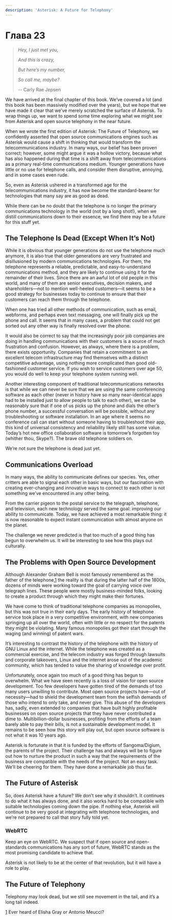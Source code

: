 ```yaml
---
description: 'Asterisk: A Future for Telephony'
---
```


# Глава 23

> _Hey, I just met you,_
>
> _And this is crazy,_
>
> _But here’s my number,_
>
> _So call me, maybe?_
>
> -- Carly Rae Jepsen

We have arrived at the final chapter of this book. We’ve covered a lot \(and this book has been massively modified over the years\), but we hope that we have made it clear that we’ve merely scratched the surface of Asterisk. To wrap things up, we want to spend some time exploring what we might see from Asterisk and open source telephony in the near future.

When we wrote the first edition of Asterisk: The Future of Telephony, we confidently asserted that open source communications engines such as Asterisk would cause a shift in thinking that would transform the telecommunications industry. In many ways, our belief has been proven correct; however, some might argue it was a hollow victory, because what has also happened during that time is a shift away from telecommunications as a primary real-time communications medium. Younger generations have little or no use for telephone calls, and consider them disruptive, annoying, and in some cases even rude.

So, even as Asterisk ushered in a transformed age for the telecommunications industry, it has now become the standard-bearer for technologies that many say are as good as dead.

While there can be no doubt that the telephone is no longer the primary communications technology in the world \(not by a long shot!\), when we distill communications down to their essence, we find there may be a future for this stuff yet.

## The Telephone Is Dead \(Except When It’s Not\)

While it is obvious that younger generations do not use the telephone much anymore, it is also true that older generations are very frustrated and disillusioned by modern communications technologies. For them, the telephone represents a reliable, predictable, and easy-to-understand communications method, and they are likely to continue using it for the remainder of their lives. Since there are an awful lot of old people in this world, and many of them are senior executives, decision makers, and shareholders—not to mention well-heeled customers—it seems to be a good strategy for businesses today to continue to ensure that their customers can reach them through the telephone.

When one has tried all other methods of communication, such as email, webforms, and perhaps even text messaging, one will finally pick up the phone and call. It seems that in many cases, a problem that could not get sorted out any other way is finally resolved over the phone.

It would also be correct to say that the increasingly poor job companies are doing in handling communications with their customers is a source of much frustration and confusion. However, as always, where there is a problem, there exists opportunity. Companies that retain a commitment to an excellent telecom infrastructure may find themselves with a distinct competitive advantage, using nothing more complicated than good old-fashioned customer service. If you wish to service customers over age 50, you would do well to keep your telephone system running well.

Another interesting component of traditional telecommunications networks is that while we can never be sure that we are using the same conferencing software as each other \(never in history have so many near-identical apps had to be installed just to allow people to talk to each other\), we can be reasonably sure that if one of us picks up the phone and dials the other’s phone number, a successful conversation will be possible, without any troubleshooting or software installation. In an age where it seems no conference call can start without someone having to troubleshoot their app, this kind of universal consistency and reliability likely still has some value. Today’s hot new office collaboration software is tomorrow’s forgotten toy \(whither thou, Skype?\). The brave old telephone soldiers on.

We’re not sure the telephone is dead just yet.

## Communications Overload

In many ways, the ability to communicate defines our species. Yes, other critters are able to signal each other in basic ways, but our fascination with creating ever-changing and innovative ways to connect to each other is not something we’ve encountered in any other being.

From the carrier pigeon to the postal service to the telegraph, telephone, and television, each new technology served the same goal: improving our ability to communicate. Today, we have achieved a most remarkable thing: it is now reasonable to expect instant communication with almost anyone on the planet.

The challenge we never predicted is that too much of a good thing has begun to overwhelm us. It will be interesting to see how this plays out culturally.

## The Problems with Open Source Development

Although Alexander Graham Bell is most famously remembered as the father of the telephone,[1](https://learning.oreilly.com/library/view/asterisk-the-definitive/9781492031598/ch23.html"%20\l%20"idm46178395940040) the reality is that during the latter half of the 1800s, dozens of minds were working toward the goal of carrying voice over telegraph lines. These people were mostly business-minded folks, looking to create a product through which they might make their fortunes.

We have come to think of traditional telephone companies as monopolies, but this was not true in their early days. The early history of telephone service took place in a very competitive environment, with new companies springing up all over the world, often with little or no respect for the patents they might be violating. Many famous monopolies got their start through the waging \(and winning\) of patent wars.

It’s interesting to contrast the history of the telephone with the history of GNU Linux and the internet. While the telephone was created as a commercial exercise, and the telecom industry was forged through lawsuits and corporate takeovers, Linux and the internet arose out of the academic community, which has tended to value the sharing of knowledge over profit.

Unfortunately, once again too much of a good thing has begun to overwhelm. What we have seen recently is a loss of vision for open source development. Too few developers have gotten tired of the demands of too many users unwilling to contribute. Most open source projects have—out of necessity—had to shield the development team from the selfish demands of those who intend to only take, and never give. This abuse of the developers has, sadly, even extended to companies that have built highly profitable businesses on open source projects that they have never contributed a dime to. Multibillion-dollar businesses, profiting from the efforts of a team barely able to pay their bills, is not a sustainable development model. It remains to be seen how this story will play out, but open source software is not what it was 10 years ago.

Asterisk is fortunate in that it is funded by the efforts of Sangoma/Digium, the parents of the project. Their challenge has and always will be to figure out how to nurture the product in such a way that the requirements of the business are compatible with the needs of the project. Not an easy task. We’ll be cheering for them. They have done a remarkable job thus far.

## The Future of Asterisk

So, does Asterisk have a future? We don’t see why it shouldn’t. It continues to do what it has always done, and it also works hard to be compatible with suitable technologies coming down the pipe. If nothing else, Asterisk will continue to be very good at integrating with telephone technologies, and we’re not prepared to call that story fully told yet.

### WebRTC

Keep an eye on WebRTC. We suspect that if open source and open-standards communications has any sort of future, WebRTC stands as the most promising candidate to achieve that.

Asterisk is not likely to be at the center of that revolution, but it will have a role to play.

## The Future of Telephony

Telephony may look dead, but we still see movement in the tail, and it’s a long tail indeed.

[1](https://learning.oreilly.com/library/view/asterisk-the-definitive/9781492031598/ch23.html"%20\l%20"idm46178395940040-marker) Ever heard of Elisha Gray or Antonio Meucci?

